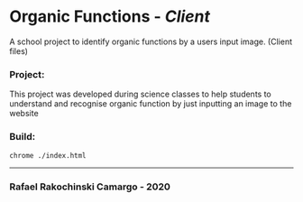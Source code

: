 # Organic Functions - *Client*

A school project to identify organic functions by a users input image. (Client files)

### Project:
This project was developed during science classes to help students to understand and recognise organic function by just inputting an image to the website

### Build:
 ```bash
 chrome ./index.html
 ```
 
 <hr>
 
 ### Rafael Rakochinski Camargo - 2020 
